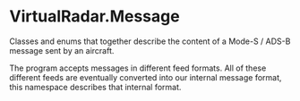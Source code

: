 ﻿# VirtualRadar.Message

Classes and enums that together describe the content of a Mode-S / ADS-B
message sent by an aircraft.

The program accepts messages in different feed formats. All of these
different feeds are eventually converted into our internal message format,
this namespace describes that internal format.
